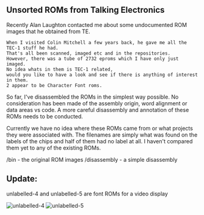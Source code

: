 ## Unsorted ROMs from Talking Electronics

Recently Alan Laughton contacted me about some undocumented ROM images that he obtained from TE.

```
When I visited Colin Mitchell a few years back, he gave me all the TEC-1 stuff he had.  
That's all been scanned, imaged etc and in the repositories.  
However, there was a tube of 2732 eproms which I have only just imaged.  
No idea whats in them is TEC-1 related, 
would you like to have a look and see if there is anything of interest in them.  
2 appear to be Character Font roms.
```

So far, I've disassembled the ROMs in the simplest way possible. No consideration has been made of the assembly origin, word alignment or data areas vs code. A more careful disassembly and annotation of these ROMs needs to be conducted.

Currently we have no idea where these ROMs came from or what projects they were associated with. The filenames are simply what was found on the labels of the chips and half of them had no label at all. I haven't compared them yet to any of the existing ROMs.

/bin - the original ROM images
/disassembly - a simple disassembly

## Update:

unlabelled-4 and unlabelled-5 are font ROMs for a video display

![unlabelled-4](./disassembly/unlabelled-4.jpeg "unlabelled-4")
![unlabelled-5](./disassembly/unlabelled-5.jpeg "unlabelled-5")

